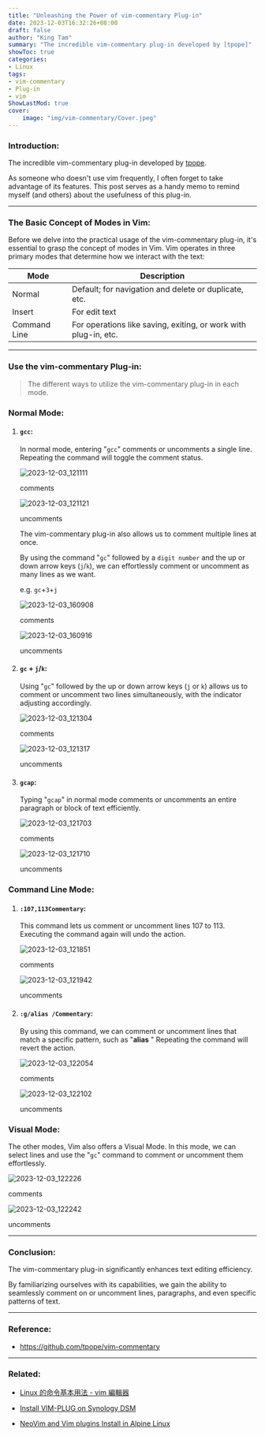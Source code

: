 ```yaml
---
title: "Unleashing the Power of vim-commentary Plug-in"
date: 2023-12-03T16:32:26+08:00
draft: false
author: "King Tam"
summary: "The incredible vim-commentary plug-in developed by [tpope]" 
showToc: true
categories:
- Linux
tags:
- vim-commentary
- Plug-in
- vim
ShowLastMod: true
cover:
    image: "img/vim-commentary/Cover.jpeg"
---
```


### Introduction:

The incredible vim-commentary plug-in developed by [tpope](https://github.com/tpope). 

As someone who doesn't use vim frequently, I often forget to take advantage of its features. This post serves as a handy memo to remind myself (and others) about the usefulness of this plug-in.

---

### The Basic Concept of Modes in Vim:

Before we delve into the practical usage of the vim-commentary plug-in, it's essential to grasp the concept of modes in Vim. Vim operates in three primary modes that determine how we interact with the text:

| Mode         | Description                                                  |
| ------------ | ------------------------------------------------------------ |
| Normal       | Default; for navigation and delete or duplicate, etc.        |
| Insert       | For edit text                                                |
| Command Line | For operations like saving, exiting, or work with plug-in, etc. |

---

### Use the vim-commentary Plug-in:

> The different ways to utilize the vim-commentary plug-in in each mode.

### Normal Mode:

1. #### `gcc`: 

   In normal mode, entering "`gcc`" comments or uncomments a single line. Repeating the command will toggle the comment status.

   ![2023-12-03_121111](/img/vim-commentary/2023-12-03_121111.png)

   comments 

   ![2023-12-03_121121](/img/vim-commentary/2023-12-03_121121.png)

   uncomments 

   

   The vim-commentary plug-in also allows us to comment multiple lines at once. 

   By using the command "`gc`" followed by a `digit number` and the up or down arrow keys (`j`/`k`), we can effortlessly comment or uncomment as many lines as we want.

    e.g. `gc`+`3`+`j`

   ![2023-12-03_160908](/img/vim-commentary/2023-12-03_160908.png)

   comments 

   ![2023-12-03_160916](/img/vim-commentary/2023-12-03_160916.png)

   uncomments 

2. #### `gc` + `j`/`k`:

   Using "`gc`" followed by the up or down arrow keys (`j` or `k`) allows us to comment or uncomment two lines simultaneously, with the indicator adjusting accordingly.

   ![2023-12-03_121304](/img/vim-commentary/2023-12-03_121304.png)

   comments 

   ![2023-12-03_121317](/img/vim-commentary/2023-12-03_121317.png)

   uncomments 

3. #### `gcap`: 

   Typing "`gcap`" in normal mode comments or uncomments an entire paragraph or block of text efficiently.

   ![2023-12-03_121703](/img/vim-commentary/2023-12-03_121703.png)

   comments 

   ![2023-12-03_121710](/img/vim-commentary/2023-12-03_121710.png)

   uncomments 

### Command Line Mode:

1. #### `:107,113Commentary`: 

   This command lets us comment or uncomment lines 107 to 113. Executing the command again will undo the action.

   ![2023-12-03_121851](/img/vim-commentary/2023-12-03_121851.png)

   comments 

   ![2023-12-03_121942](/img/vim-commentary/2023-12-03_121942.png)

   uncomments 

2. #### `:g/alias /Commentary`: 

   By using this command, we can comment or uncomment lines that match a specific pattern, such as "**alias** " Repeating the command will revert the action.

   ![2023-12-03_122054](/img/vim-commentary/2023-12-03_122054.png)

   comments 

   ![2023-12-03_122102](/img/vim-commentary/2023-12-03_122102.png)

   uncomments 

### Visual Mode:

The other modes, Vim also offers a Visual Mode. In this mode, we can select lines and use the "`gc`" command to comment or uncomment them effortlessly.

![2023-12-03_122226](/img/vim-commentary/2023-12-03_122226.png)

comments 

![2023-12-03_122242](/img/vim-commentary/2023-12-03_122242.png)

uncomments 

---

### Conclusion:

The vim-commentary plug-in significantly enhances text editing efficiency. 

By familiarizing ourselves with its capabilities, we gain the ability to seamlessly comment on or uncomment lines, paragraphs, and even specific patterns of text. 

---

### Reference:

- https://github.com/tpope/vim-commentary

---

### Related:

- [Linux 的命令基本用法 - vim 編輯器](https://kingtam.win/archives/vim.html)

- [Install VIM-PLUG on Synology DSM](https://kingtam.eu.org/posts/dsm-custom/#install-vim-plug-on-synology-dsm)
- [NeoVim and Vim plugins Install in Alpine Linux](https://kingtam.eu.org/posts/alpine-customization/#neovim-and-vim-plugins-install-in-alpine-linux)